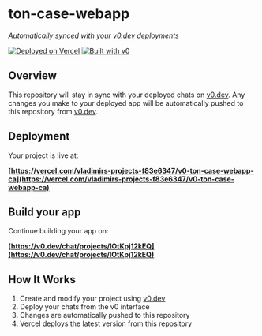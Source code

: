 # ton-case-webapp

*Automatically synced with your [v0.dev](https://v0.dev) deployments*

[![Deployed on Vercel](https://img.shields.io/badge/Deployed%20on-Vercel-black?style=for-the-badge&logo=vercel)](https://vercel.com/vladimirs-projects-f83e6347/v0-ton-case-webapp-ca)
[![Built with v0](https://img.shields.io/badge/Built%20with-v0.dev-black?style=for-the-badge)](https://v0.dev/chat/projects/lOtKpj12kEQ)

## Overview

This repository will stay in sync with your deployed chats on [v0.dev](https://v0.dev).
Any changes you make to your deployed app will be automatically pushed to this repository from [v0.dev](https://v0.dev).

## Deployment

Your project is live at:

**[https://vercel.com/vladimirs-projects-f83e6347/v0-ton-case-webapp-ca](https://vercel.com/vladimirs-projects-f83e6347/v0-ton-case-webapp-ca)**

## Build your app

Continue building your app on:

**[https://v0.dev/chat/projects/lOtKpj12kEQ](https://v0.dev/chat/projects/lOtKpj12kEQ)**

## How It Works

1. Create and modify your project using [v0.dev](https://v0.dev)
2. Deploy your chats from the v0 interface
3. Changes are automatically pushed to this repository
4. Vercel deploys the latest version from this repository